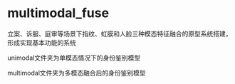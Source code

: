 # multimodal_fuse
立案、诉服、庭审等场景下指纹、虹膜和人脸三种模态特征融合的原型系统搭建，形成实现基本功能的系统

unimodal文件夹为单模态情况下的身份鉴别模型

multimodal文件夹为多模态融合后的身份鉴别模型
